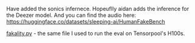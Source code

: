 Have added the sonics infernece. Hopeuflly aidan adds the inference for the Deezer model. And you can find the audio here: https://huggingface.co/datasets/sleeping-ai/HumanFakeBench

[fakality.py](https://github.com/sleepingcat4/perceptionbench/blob/master/fakality.py) - the same file I used to run the eval on Tensorpool's H100s. 
